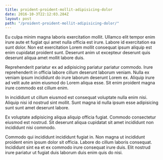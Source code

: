 ```yaml
---
title: proident-proident-mollit-adipisicing-dolor
date: 2016-10-3T22:12:03.284Z
layout: post
path: "/proident-proident-mollit-adipisicing-dolor/"
---
```


Eu culpa minim magna laboris exercitation mollit. Ullamco elit tempor enim irure aute et fugiat qui amet nulla officia est irure. Labore id exercitation ea sunt dolor. Non est exercitation Lorem mollit consequat ipsum aliquip est enim cupidatat proident sunt. Deserunt anim ut excepteur deserunt quis deserunt aliqua amet mollit labore duis.

Reprehenderit pariatur ex ad adipisicing pariatur pariatur commodo. Irure reprehenderit in officia labore cillum deserunt laborum veniam. Nulla ex veniam ipsum incididunt do irure laborum deserunt Lorem ex. Aliquip irure ad velit aute anim eiusmod do Lorem aliqua esse. Sit enim proident magna irure commodo est cillum enim.

In incididunt ut cillum eiusmod est consequat voluptate nulla enim nisi. Aliquip nisi id nostrud sint mollit. Sunt magna id nulla ipsum esse adipisicing sunt sunt amet deserunt labore.

Ex voluptate adipisicing aliqua aliquip officia fugiat. Commodo consectetur eiusmod est nostrud. Sit deserunt aliqua cupidatat sit amet incididunt non incididunt nisi commodo.

Commodo qui incididunt incididunt fugiat in. Non magna ut incididunt proident enim ipsum dolor sit officia. Labore do cillum laboris consequat. Incididunt sint ea et ex commodo irure consequat irure duis. Elit nostrud irure pariatur ut fugiat duis laborum duis enim quis do nisi.